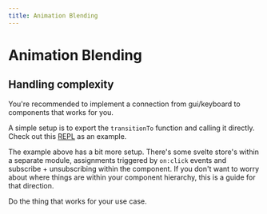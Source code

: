 ```yaml
---
title: Animation Blending
---
```


<script lang="ts">
import Wrapper from '$examples/animation/blending/Wrapper.svelte'
</script>

# Animation Blending

<ExampleWrapper playgroundHref="/animation/blending">
	<Wrapper />
</ExampleWrapper>

## Handling complexity

You're recommended to implement a connection from gui/keyboard to components that works for you.

A simple setup is to export the `transitionTo` function and calling it directly. Check out this [REPL](https://svelte.dev/repl/8c88a5994afc4c8993d3f600d0ef8ff7?version=3.49.0) as an example.

The example above has a bit more setup. There's some svelte store's within a separate module, assignments triggered by `on:click` events and subscribe + unsubscribing within the component. If you don't want to worry about where things are within your component hierarchy, this is a guide for that direction.

Do the thing that works for your use case.

